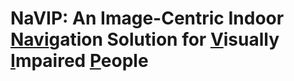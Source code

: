 # NaVIP: An Image-Centric Indoor <u>Navi</u>gation Solution for <ins>V</ins>isually <ins>I</ins>mpaired <ins>P</ins>eople

